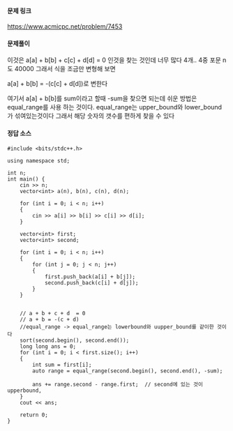 #### 문제 링크 
https://www.acmicpc.net/problem/7453

#### 문제풀이 

이것은 a[a] + b[b] + c[c] + d[d] = 0
인것을 찾는 것인데 너무 많다 4개.. 4중 포문 n도 40000  그래서 식을 조금만 변형해 보면 

a[a] + b[b] = -(c[c] + d[d])로 변한다 

여기서 a[a] + b[b]를 sum이라고 할때 -sum을 찾으면 되는데 쉬운 방법은 equal_range를 사용 하는 것이다. 
equal_range는 upper_bound와 lower_bound가 섞여있는것이다 그래서 해당 숫자의 갯수를 편하게 찾을 수 있다 

#### 정답 소스 
````
#include <bits/stdc++.h>

using namespace std;

int n;
int main() {
	cin >> n;
	vector<int> a(n), b(n), c(n), d(n);

	for (int i = 0; i < n; i++)
	{
		cin >> a[i] >> b[i] >> c[i] >> d[i];
	}

	vector<int> first;
	vector<int> second;

	for (int i = 0; i < n; i++)
	{
		for (int j = 0; j < n; j++)
		{
			first.push_back(a[i] + b[j]);
			second.push_back(c[i] + d[j]);
		}
	}


	// a + b + c + d  = 0 
	// a + b = -(c + d)
	//equal_range -> equal_range는 lowerbound와 uupper_bound를 같이한 것이다 
	sort(second.begin(), second.end());
	long long ans = 0;
	for (int i = 0; i < first.size(); i++)
	{
		int sum = first[i];
		auto range = equal_range(second.begin(), second.end(), -sum);

		ans += range.second - range.first;  // second에 있는 것이 upperbound, 
	}
	cout << ans;

	return 0;
}
````